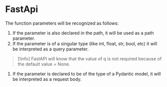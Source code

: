 # FastApi

The function parameters will be recognized as follows:

1. If the parameter is also declared in the path, it will be used as a path parameter.
2. If the parameter is of a singular type (like int, float, str, bool, etc) it will be interpreted as a query parameter.

> [!info]
> FastAPI will know that the value of q is not required because of the default value = None.

1. If the parameter is declared to be of the type of a Pydantic model, it will be interpreted as a request body.
